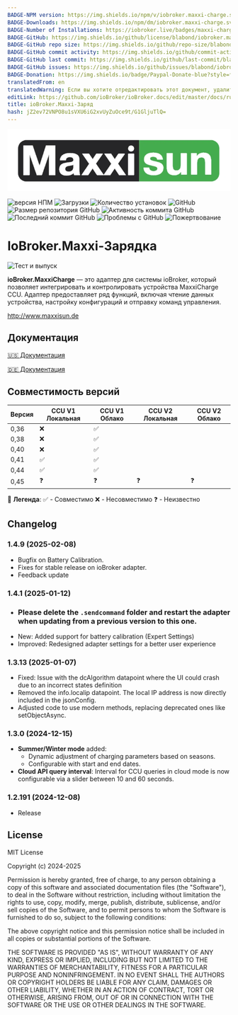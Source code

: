```yaml
---
BADGE-NPM version: https://img.shields.io/npm/v/iobroker.maxxi-charge.svg
BADGE-Downloads: https://img.shields.io/npm/dm/iobroker.maxxi-charge.svg
BADGE-Number of Installations: https://iobroker.live/badges/maxxi-charge-installed.svg
BADGE-GitHub: https://img.shields.io/github/license/blabond/iobroker.maxxi-charge?style=flat-square
BADGE-GitHub repo size: https://img.shields.io/github/repo-size/blabond/iobroker.maxxi-charge?logo=github&style=flat-square
BADGE-GitHub commit activity: https://img.shields.io/github/commit-activity/m/blabond/iobroker.maxxi-charge?logo=github&style=flat-square
BADGE-GitHub last commit: https://img.shields.io/github/last-commit/blabond/iobroker.maxxi-charge?logo=github&style=flat-square
BADGE-GitHub issues: https://img.shields.io/github/issues/blabond/iobroker.maxxi-charge?logo=github&style=flat-square
BADGE-Donation: https://img.shields.io/badge/Paypal-Donate-blue?style=flat
translatedFrom: en
translatedWarning: Если вы хотите отредактировать этот документ, удалите поле «translationFrom», в противном случае этот документ будет снова автоматически переведен
editLink: https://github.com/ioBroker/ioBroker.docs/edit/master/docs/ru/adapterref/iobroker.maxxi-charge/README.md
title: ioBroker.Maxxi-Заряд
hash: jZ2ev72VNPO8u1sVXU6iG2xvUyZuOce9t/G1GljuTlQ=
---
```

![Логотип](../../../en/adapterref/iobroker.maxxi-charge/admin/ms_logo_black_green.webp)

![версия НПМ](https://img.shields.io/npm/v/iobroker.maxxi-charge.svg)
![Загрузки](https://img.shields.io/npm/dm/iobroker.maxxi-charge.svg)
![Количество установок](https://iobroker.live/badges/maxxi-charge-installed.svg)
![GitHub](https://img.shields.io/github/license/blabond/iobroker.maxxi-charge?style=flat-square)
![Размер репозитория GitHub](https://img.shields.io/github/repo-size/blabond/iobroker.maxxi-charge?logo=github&style=flat-square)
![Активность коммита GitHub](https://img.shields.io/github/commit-activity/m/blabond/iobroker.maxxi-charge?logo=github&style=flat-square)
![Последний коммит GitHub](https://img.shields.io/github/last-commit/blabond/iobroker.maxxi-charge?logo=github&style=flat-square)
![Проблемы с GitHub](https://img.shields.io/github/issues/blabond/iobroker.maxxi-charge?logo=github&style=flat-square)
![Пожертвование](https://img.shields.io/badge/Paypal-Donate-blue?style=flat)

# IoBroker.Maxxi-Зарядка
![Тест и выпуск](https://github.com/blabond/ioBroker.maxxi-charge/actions/workflows/test-and-release.yml/badge.svg)

**ioBroker.MaxxiCharge** — это адаптер для системы ioBroker, который позволяет интегрировать и контролировать устройства MaxxiCharge CCU. Адаптер предоставляет ряд функций, включая чтение данных устройства, настройку конфигураций и отправку команд управления.

http://www.maxxisun.de

## Документация
[🇺🇸 Документация](./docs/en/README.md)

[🇩🇪 Документация](./docs/de/README.md)

## Совместимость версий
| Версия | CCU V1 Локальная | CCU V1 Облако | CCU V2 Локальная | CCU V2 Облако |
|---------|--------------|--------------|--------------|--------------|
| 0,36 | ❌ | ✅ |              |              |
| 0,38 | ❌ | ✅ |              |              |
| 0,40 | ❌ | ✅ |              |              |
| 0,41 | ✅ | ✅ |              |              |
| 0,44 | ✅ | ✅ |              |              |
| 0,45 | ❓ | ❓ | ❓ | ❓ |

🔹 **Легенда**: ✅ - Совместимо ❌ - Несовместимо ❓ - Неизвестно

## Changelog

### 1.4.9 (2025-02-08)

- Bugfix on Battery Calibration.
- Fixes for stable release on ioBroker adapter.
- Feedback update

### 1.4.1 (2025-01-12)

- ### Please delete the `.sendcommand` folder and restart the adapter when updating from a previous version to this one.
- New: Added support for battery calibration (Expert Settings)
- Improved: Redesigned adapter settings for a better user experience

### 1.3.13 (2025-01-07)
- Fixed: Issue with the dcAlgorithm datapoint where the UI could crash due to an incorrect states definition
- Removed the info.localip datapoint. The local IP address is now directly included in the jsonConfig.
- Adjusted code to use modern methods, replacing deprecated ones like setObjectAsync.

### 1.3.0 (2024-12-15)
- **Summer/Winter mode** added:
  - Dynamic adjustment of charging parameters based on seasons.
  - Configurable with start and end dates.
- **Cloud API query interval**: Interval for CCU queries in cloud mode is now configurable via a slider between 10 and 60 seconds.

### 1.2.191 (2024-12-08)
- Release

## License
MIT License

Copyright (c) 2024-2025

Permission is hereby granted, free of charge, to any person obtaining a copy
of this software and associated documentation files (the "Software"), to deal
in the Software without restriction, including without limitation the rights
to use, copy, modify, merge, publish, distribute, sublicense, and/or sell
copies of the Software, and to permit persons to whom the Software is
furnished to do so, subject to the following conditions:

The above copyright notice and this permission notice shall be included in all
copies or substantial portions of the Software.

THE SOFTWARE IS PROVIDED "AS IS", WITHOUT WARRANTY OF ANY KIND, EXPRESS OR
IMPLIED, INCLUDING BUT NOT LIMITED TO THE WARRANTIES OF MERCHANTABILITY,
FITNESS FOR A PARTICULAR PURPOSE AND NONINFRINGEMENT. IN NO EVENT SHALL THE
AUTHORS OR COPYRIGHT HOLDERS BE LIABLE FOR ANY CLAIM, DAMAGES OR OTHER
LIABILITY, WHETHER IN AN ACTION OF CONTRACT, TORT OR OTHERWISE, ARISING FROM,
OUT OF OR IN CONNECTION WITH THE SOFTWARE OR THE USE OR OTHER DEALINGS IN THE
SOFTWARE.